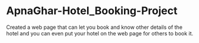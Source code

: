 # ApnaGhar-Hotel_Booking-Project
 Created a web page that can let you book and know other details of the hotel and you can even put your hotel on the web page for others to book it.
